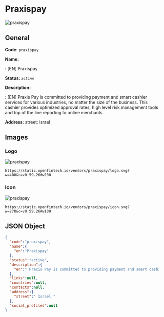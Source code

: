 
# Praxispay 
![praxispay](https://static.openfintech.io/vendors/praxispay/logo.svg?w=400&c=v0.59.26#w200)  

## General 
 
**Code:** `praxispay` 
 
**Name:** 
 
:	[EN] Praxispay 
 
**Status:** `active` 
 
**Description:** 
 
: [EN]  Praxis Pay is committed to providing payment and smart cashier services for various industries, no matter the size of the business. This cashier provides optimized approval rates, high level risk management tools and top of the line reporting to online merchants.  
 
**Address:** 
street:  Israel  

## Images 

### Logo 
 
![praxispay](https://static.openfintech.io/vendors/praxispay/logo.svg?w=400&c=v0.59.26#w200)  

```
https://static.openfintech.io/vendors/praxispay/logo.svg?w=400&c=v0.59.26#w200
```  

### Icon 
 
![praxispay](https://static.openfintech.io/vendors/praxispay/icon.svg?w=278&c=v0.59.26#w100)  

```
https://static.openfintech.io/vendors/praxispay/icon.svg?w=278&c=v0.59.26#w100
```  

## JSON Object 

```json
{
  "code":"praxispay",
  "name":{
    "en":"Praxispay"
  },
  "status":"active",
  "description":{
    "en":" Praxis Pay is committed to providing payment and smart cashier services for various industries, no matter the size of the business. This cashier provides optimized approval rates, high level risk management tools and top of the line reporting to online merchants. "
  },
  "links":null,
  "countries":null,
  "contacts":null,
  "address":{
    "street":" Israel "
  },
  "social_profiles":null
}
```  
